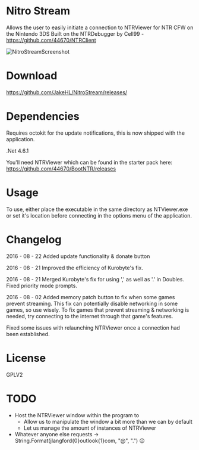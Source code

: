 # Nitro Stream
Allows the user to easily initiate a connection to NTRViewer for NTR CFW on the Nintendo 3DS
Built on the NTRDebugger by Cell99 - https://github.com/44670/NTRClient

![NitroStreamScreenshot](https://i.imgur.com/1mRjP4E.jpg)

# Download
https://github.com/JakeHL/NitroStream/releases/

# Dependencies
Requires octokit for the update notifications, this is now shipped with the application.

.Net 4.6.1

You'll need NTRViewer which can be found in the starter pack here:
https://github.com/44670/BootNTR/releases

# Usage
To use, either place the executable in the same directory as NTViewer.exe or set it's location before connecting in the options menu of the application.

# Changelog
2016 - 08 - 22
Added update functionality & donate button

2016 - 08 - 21
Improved the efficiency of Kurobyte's fix.

2016 - 08 - 21
Merged Kurobyte's fix for using ',' as well as '.' in Doubles.
Fixed priority mode prompts.

2016 - 08 - 02
Added memory patch button to fix when some games prevent streaming. This fix can potentially disable networking in some games, so use wisely.
To fix games that prevent streaming & networking is needed, try connecting to the internet through that game's features.

Fixed some issues with relaunching NTRViewer once a connection had been established.


# License
GPLV2
 
# TODO
* Host the NTRViewer window within the program to
    * Allow us to manipulate the window a bit more than we can by default
    * Let us manage the amount of instances of NTRViewer
* Whatever anyone else requests -> String.Format(jlangford{0}outlook{1}com, "@", ".") 😉

